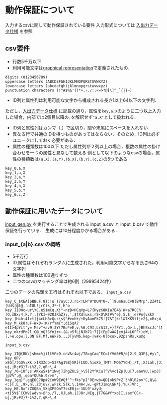 # 動作保証について
入力するcsvに関して動作保証されている要件
入力形式については [入出力データ仕様](docs/data_in_out.md) を参照 
## csv要件
* 行数5千万以下
* 利用可能文字は[graphical representation](https://en.cppreference.com/w/cpp/string/byte/isgraph)で定義されたもの．
```
digits (0123456789)
uppercase letters (ABCDEFGHIJKLMNOPQRSTUVWXYZ)
lowercase letters (abcdefghijklmnopqrstuvwxyz)
punctuation characters (!"#$%&'()*+,-./:;<=>?@[\]^_`{|}~)
```
* ID列と属性列は利用可能な文字から構成される長さ1以上64以下の文字列．

ただし，[入出力データ仕様](docs/data_in_out.md) に記載の通り，属性を`key,a,X`のように二つ以上入力した場合，内部では2個目以降の`,`を解釈せず`"a,X"`として扱われる．
* ID列と属性列はカンマ（,）で区切り，間や末尾にスペースを入れない．
* 異なる行で共通のIDを持つものがあってはならない．<r>そのため，ID列は必ずユニークにしておく必要がある．</r>
* 属性の種類数は100以下
ただし属性列が２列以上の場合，複数の属性の掛け合わせを一つの属性と見なして数える
例として以下のようなcsvの場合，属性の種類数は`(a,X),(a,Y),(b,X),(b,Y),(c,Z)`の5つである
```csv
key_0,a,X
key_1,a,X
key_2,a,Y
key_3,a,Y
key_4,b,X
key_5,b,Y
key_6,c,Z
```

## 動作保証に用いたデータについて
[input_gen.py](./input_gen.py) を実行することで生成される input_a.csv と input_b.csv で動作保証を行っている．
生成には10分程度かかる場合がある．
### input_{a|b}.csv の概略

* 5千万行
* ID,属性はそれぞれランダムに生成された，利用可能文字からなる長さ64の文字列
* 属性の種類数は100通りずつ
* 二つのcsvのマッチング率は約6割（29995424件）

二つのデータの先頭を五行はそれぞれ以下である．
`input_a.csv`
```
key_C_$XEA[pBBuF.8}:!u`(7uyC:J.rc<!LH^9"DUN*U~.`]9um6suCv8(BMrp',2Z#tL,.;xF,Y,I,LBd$C,$IY(Nhh,tSCb,-[Ud$[@t@,`nI8L!jrC)k,J*~f,H'o
key_]I0Wc~ur\YC.e51mCq.Xj^~nzB<HCqVp=L7{HyzK8KIa7E4&!W<a7RCC%:(O,xBx;4,k,?,,|YkI~92OJRaZ};,',$fXd[uxs,rS<D\R(#%"e},S,$_,er#o{vxkX
key_]H=b~41>t]j4cLH8>Quc\s$"#vuHr/+DyAamFk75!]7&T[k:l&7KK5tfj>2$,xBx;4,k,?,,|YkI~92OJRaZ};,',$fXd[uxs,rS<D\R(#%"e},S,$_,er#o{vxkX
key_M_kkO!uF-Wx0~:K/rfYm{";diSqA?e1I>4pYit'y=|Msv"+av9;3Y(7Bu*eE,v,%6,C9I,LrA12,+}fFY1,,G>,L,}BhBxcJc'lNHwN$G3U)ADCppq4G,*!MfH;S,
key_nkrdPn2l:C@_mQ?Sfn}r>-(&-<5fLjNJb71:7{}(FpCwA&[emj4=L6FF+)cW,|[,>e,opw;l.DN`BF,Mf,eWk7b,,,JTyvM6,kep-|v#x-U(bxu>,92psnRs,ku@q
```
`input_b.csv`
```
key_1T@{BK\]shmc%j)ltVP>9.cnV&r4wj/T8=gCaq^ECo)YVd6#R/o]2.9_Q3P$,#y\^,|R,8S90Ev,,dLYIyMs(,6jd87,vq*C,_$5,4X[E>_tduEFdH7B=Q0m,,Q|z
key_0P?xEG|/tGQ%;Xk:>1R3Zob~S3FAg1%8}SR[(LUD.hioXb_]MT!:MO67YCH),/T,,XJLah,|JJ8r,NEg,jT7G&#f*xo)I,sax^OC+-uj,jR;#3}7-i%Z,?,qR~\,4
key_/0~1U^;s:AKxwS+$*1Nwj]ihgZULS_>\5[2Y^KCu]^V%vc}Zp|Uu[7.eao%U,|wpJ)]R0~,,"21I9!,1oQcvnI,#,e,yH.msoKy)-|pV%^,@,,qoa*QU%b.9/>m',
key_}gq)^.gqEOC?8p#2{oW9E#Qf'^:fks^pI"0Erwb=QD|ok9P+Z`3hRlR2ov"C,Q\&<:}[,L_,9>,nl,Z3juv/,wFzk,Slk,\.14A<,w,-gPtJ1mq\GH*},Yu\]Vh:_
key_HE.Bx"zZGQBn_SXqXPSOnY7ssE0j=-1UL9'xzyU;<t[5V$`CCWv|wdvn~@'p,/T,,XJLah,|JJ8r,NEg,jT7G&#f*xo)I,sax^OC+-uj,jR;#3}7-i%Z,?,qR~\,4
```
